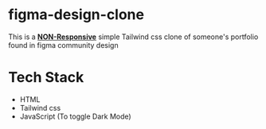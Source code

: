 ﻿<h1>figma-design-clone</h1>


<p>This is a <ins><b>NON-Responsive</b></ins> simple Tailwind css clone of someone's portfolio found in figma community design </p>

<h1>Tech Stack</h1>
<ul>
    <li>HTML</li>
    <li>Tailwind css</li>
    <li>JavaScript (To toggle Dark Mode)</li>
</ul>
